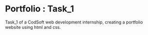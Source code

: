 # Portfolio : Task_1

Task_1 of a CodSoft web development internship, creating a portfolio website using html and css.

